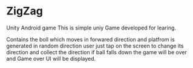 # ZigZag
Unity Android game 
This is simple uniy Game developed for learing.

Contains the boll which moves in forwared direction and platfrom is generated in random direction user just tap on the screen to change its direction and collect the direction if ball falls down the game will be over and Game over UI will be displayed.
